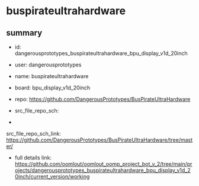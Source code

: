 # buspirateultrahardware
 
## summary 
* id: dangerousprototypes_buspirateultrahardware_bpu_display_v1d_20inch
* user: dangerousprototypes
* name: buspirateultrahardware
* board: bpu_display_v1d_20inch
* repo: https://github.com/DangerousPrototypes/BusPirateUltraHardware



* src_file_repo_sch: 
*
 src_file_repo_sch_link: https://github.com/DangerousPrototypes/BusPirateUltraHardware/tree/master/
* full details link: https://github.com/oomlout/oomlout_oomp_project_bot_v_2/tree/main/projects/dangerousprototypes_buspirateultrahardware_bpu_display_v1d_20inch/current_version/working  






